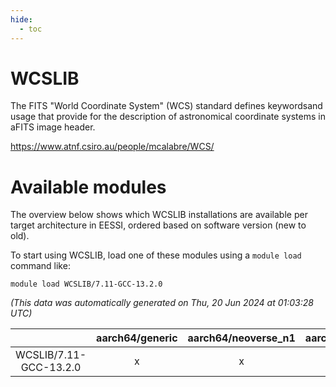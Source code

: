 ```yaml
---
hide:
  - toc
---
```


WCSLIB
======


The FITS "World Coordinate System" (WCS) standard defines keywordsand usage that provide for the description of astronomical coordinate systems in aFITS image header.

https://www.atnf.csiro.au/people/mcalabre/WCS/
# Available modules


The overview below shows which WCSLIB installations are available per target architecture in EESSI, ordered based on software version (new to old).

To start using WCSLIB, load one of these modules using a `module load` command like:

```shell
module load WCSLIB/7.11-GCC-13.2.0
```

*(This data was automatically generated on Thu, 20 Jun 2024 at 01:03:28 UTC)*  

| |aarch64/generic|aarch64/neoverse_n1|aarch64/neoverse_v1|x86_64/generic|x86_64/amd/zen2|x86_64/amd/zen3|x86_64/intel/haswell|x86_64/intel/skylake_avx512|
| :---: | :---: | :---: | :---: | :---: | :---: | :---: | :---: | :---: |
|WCSLIB/7.11-GCC-13.2.0|x|x|x|x|x|x|x|x|
